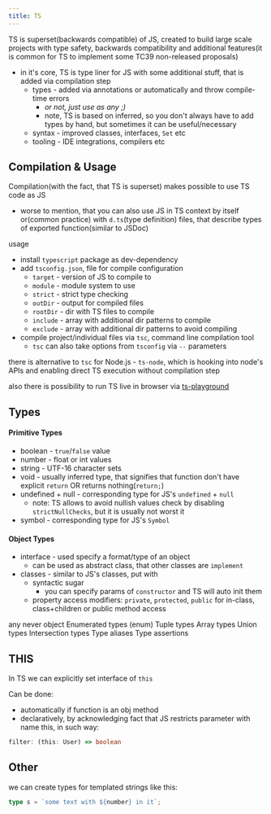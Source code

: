 ```yaml
---
title: TS
---
```

TS is superset(backwards compatible) of JS, created to build large scale projects with type safety, backwards compatibility and additional features(it is common for TS to implement some TC39 non-released proposals)
- in it's core, TS is type liner for JS with some additional stuff, that is added via compilation step
	- types - added via annotations or automatically and throw compile-time errors
		- *or not, just use as any ;)* 
		- note, TS is based on inferred, so you don't always have to add types by hand, but sometimes it can be useful/necessary
	- syntax - improved classes, interfaces, `Set` etc
	- tooling - IDE integrations, compilers etc

## Compilation & Usage
Compilation(with the fact, that TS is superset) makes possible to use TS code as JS
- worse to mention, that you can also use JS in TS context by itself or(common practice) with `d.ts`(type definition) files, that describe types of exported function(similar to JSDoc)

usage
- install `typescript` package as dev-dependency
- add `tsconfig.json`, file for compile configuration
	- `target` - version of JS to compile to
	- `module` - module system to use
	- `strict` - strict type checking
	- `outDir` - output for compiled files
	- `rootDir` - dir with TS files to compile
	- `include` - array with additional dir patterns to compile
	- `exclude` - array with additional dir patterns to avoid compiling
- compile project/individual files via `tsc`, command line compilation tool
	- `tsc` can also take options from `tsconfig` via `--` parameters

there is alternative to `tsc` for Node.js - `ts-node`, which is hooking into node's APIs and enabling direct TS execution without compilation step

also there is possibility to run TS live in browser via [ts-playground](https://www.typescriptlang.org/play/) 

## Types
#### Primitive Types
- boolean - `true`/`false` value
- number - float or int values
- string - UTF-16 character sets
- void - usually inferred type, that signifies that function don't have explicit `return` OR returns nothing(`return;`)
- undefined + null - corresponding type for JS's `undefined` + `null`
	- note: TS allows to avoid nullish values check by disabling `strictNullChecks`, but it is usually not worst it
- symbol - corresponding type for JS's `Symbol` 

#### Object Types
- interface - used specify a format/type of an object
	- can be used as abstract class, that other classes are `implement` 
- classes - similar to JS's classes, put with
	- syntactic sugar
		- you can specify params of `constructor` and TS will auto init them
	- property access modifiers: `private`, `protected`, `public` for in-class, class+children or public method access

any
never
object
Enumerated types (enum)
Tuple types
Array types
Union types
Intersection types
Type aliases
Type assertions

## THIS
In TS we can explicitly set interface of `this` 

Can be done:
- automatically if function is an obj method
- declaratively, by acknowledging fact that JS restricts parameter with name this, in such way:
```ts
filter: (this: User) => boolean
```

## Other
we can create types for templated strings like this:
```ts
type s = `some text with ${number} in it`;
```
